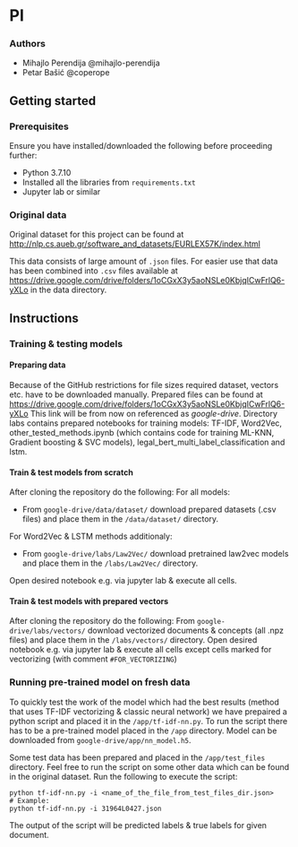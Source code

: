 # PI

### Authors
- Mihajlo Perendija @mihajlo-perendija
- Petar Bašić @coperope

## Getting started
### Prerequisites
Ensure you have installed/downloaded the following before proceeding further:

- Python 3.7.10 
- Installed all the libraries from `requirements.txt`
- Jupyter lab or similar 
### Original data
Original dataset for this project can be found at http://nlp.cs.aueb.gr/software_and_datasets/EURLEX57K/index.html

This data consists of large amount of `.json` files. For easier use that data has been combined into `.csv` files available at https://drive.google.com/drive/folders/1oCGxX3y5aoNSLe0KbjqICwFrlQ6-yXLo in the data directory.

## Instructions

### Training & testing models
#### Preparing data
Because of the GitHub restrictions for file sizes required dataset, vectors etc. have to be downloaded manually.
Prepared files can be found at https://drive.google.com/drive/folders/1oCGxX3y5aoNSLe0KbjqICwFrlQ6-yXLo
This link will be from now on referenced as *google-drive*.
Directory labs contains prepared notebooks for training models: TF-IDF, Word2Vec, other_tested_methods.ipynb (which contains code for training ML-KNN, Gradient boosting & SVC models), legal_bert_multi_label_classification and lstm. 
#### Train & test models from scratch
After cloning the repository do the following:
For all models:
- From `google-drive/data/dataset/` download prepared datasets (.csv files) and place them in the `/data/dataset/` directory.

For Word2Vec & LSTM methods additionaly:
- From `google-drive/labs/Law2Vec/` download pretrained law2vec models and place them in the `/labs/Law2Vec/` directory.

Open desired notebook e.g. via jupyter lab & execute all cells.

#### Train & test models with prepared vectors
After cloning the repository do the following:
From `google-drive/labs/vectors/` download vectorized documents & concepts (all .npz files) and place them in the `/labs/vectors/` directory.
Open desired notebook e.g. via jupyter lab & execute all cells except cells marked for vectorizing (with comment `#FOR_VECTORIZING`)

### Running pre-trained model on fresh data
To quickly test the work of the model which had the best results (method that uses TF-IDF vectorizing & classic neural network)
we have prepaired a python script and placed it in the `/app/tf-idf-nn.py`.
To run the script there has to be a pre-trained model placed in the `/app` directory. Model can be downloaded from `google-drive/app/nn_model.h5`.

Some test data has been prepared and placed in the `/app/test_files` directory. Feel free to run the script on some other data which can be found in the original dataset.
Run the following to execute the script:
```
python tf-idf-nn.py -i <name_of_the_file_from_test_files_dir.json>
# Example:
python tf-idf-nn.py -i 31964L0427.json
```
The output of the script will be predicted labels & true labels for given document. 
